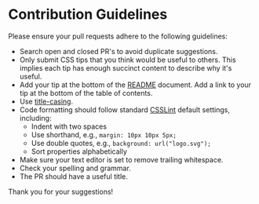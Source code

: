 # Contribution Guidelines

Please ensure your pull requests adhere to the following guidelines:

* Search open and closed PR's to avoid duplicate suggestions.
* Only submit CSS tips that you think would be useful to others. This implies each tip has enough succinct content to describe why it's useful.
* Add your tip at the bottom of the [README](https://github.com/AllThingsSmitty/css-protips/blob/master/README.md) document. Add a link to your tip at the bottom of the table of contents.
* Use [title-casing](http://titlecapitalization.com).
* Code formatting should follow standard [CSSLint](http://www.csslint.net) default settings, including:
  * Indent with two spaces
  * Use shorthand, e.g., `margin: 10px 10px 5px;`
  * Use double quotes, e.g., `background: url("logo.svg");`
  * Sort properties alphabetically
* Make sure your text editor is set to remove trailing whitespace.
* Check your spelling and grammar.
* The PR should have a useful title.

Thank you for your suggestions!